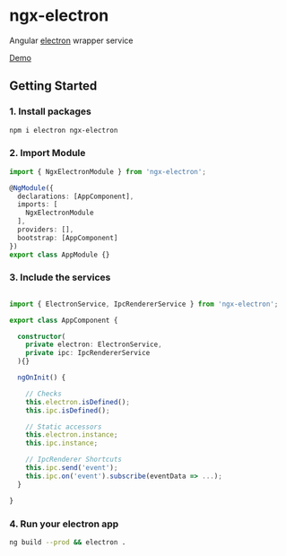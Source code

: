# ngx-electron

Angular [electron](https://www.electronjs.org/) wrapper service 

[Demo](https://d3v0ps.github.io/ngx-electron)

## Getting Started

### 1. Install packages
```sh
npm i electron ngx-electron
```

### 2. Import Module
```typescript
import { NgxElectronModule } from 'ngx-electron';

@NgModule({
  declarations: [AppComponent],
  imports: [
    NgxElectronModule
  ],
  providers: [],
  bootstrap: [AppComponent]
})
export class AppModule {}
```

### 3. Include the services

```ts

import { ElectronService, IpcRendererService } from 'ngx-electron';

export class AppComponent {

  constructor(
    private electron: ElectronService,
    private ipc: IpcRendererService
  ){}

  ngOnInit() {

    // Checks
    this.electron.isDefined();
    this.ipc.isDefined();

    // Static accessors
    this.electron.instance;
    this.ipc.instance;

    // IpcRenderer Shortcuts
    this.ipc.send('event');
    this.ipc.on('event').subscribe(eventData => ...);
  }

}

```

### 4. Run your electron app

```sh
ng build --prod && electron .
```
